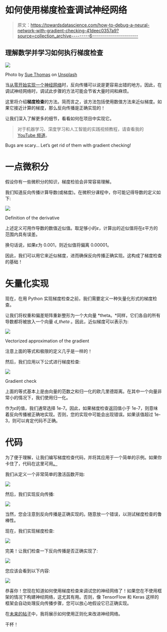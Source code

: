 # 如何使用梯度检查调试神经网络

> 原文：<https://towardsdatascience.com/how-to-debug-a-neural-network-with-gradient-checking-41deec0357a9?source=collection_archive---------6----------------------->

## 理解数学并学习如何执行梯度检查

![](img/d690957f9fe9c99808467b12f0f2d645.png)

Photo by [Sue Thomas](https://unsplash.com/@suethomas?utm_source=medium&utm_medium=referral) on [Unsplash](https://unsplash.com?utm_source=medium&utm_medium=referral)

当[从零开始实现一个神经网络](/how-to-build-a-deep-neural-network-without-a-framework-5d46067754d5)时，反向传播可以说是更容易出错的地方。因此，在调试神经网络时，调试此步骤的方法可能会节省大量时间和麻烦。

这里将介绍**梯度检查**的方法。简而言之，该方法包括使用数值方法来近似梯度。如果它接近计算的梯度，那么反向传播是正确实现的！

让我们深入了解更多的细节，看看如何在项目中实现它。

> 对于机器学习、深度学习和人工智能的实践视频教程，请查看我的 [YouTube 频道](https://www.youtube.com/channel/UC-0lpiwlftqwC7znCcF83qg?view_as=subscriber)。

Bugs are scary… Let’s get rid of them with gradient checking!

# 一点微积分

假设你有一些微积分的知识，梯度检验会非常容易理解。

我们知道反向传播计算导数(或梯度)。在微积分课程中，你可能记得导数的定义如下:

![](img/4c87230b8347bf1291b3bf24d1b9f824.png)

Definition of the derivative

上述定义可用作导数的数值近似值。取足够小的*ε*，计算出的近似值将在*ε*平方的范围内具有误差。

换句话说，如果*ε*为 0.001，则近似值将偏离 0.00001。

因此，我们可以用它来近似梯度，进而确保反向传播正确实现。这构成了梯度检查的基础！

# 矢量化实现

现在，在用 Python 实现梯度检查之前，我们需要定义一种矢量化形式的梯度检查。

让我们将权重和偏差矩阵重新整形为一个大向量 *theta。*同样，它们各自的所有导数都将被放入一个向量 *d_theta* 。因此，近似梯度可以表示为:

![](img/485fc2457ae0b5661a3bc8ed6f1656fe.png)

Vectorized approximation of the gradient

注意上面的等式和极限的定义几乎是一样的！

然后，我们应用以下公式进行梯度检查:

![](img/b958464eb859989d7ae2b101ece34595.png)

Gradient check

上面的等式基本上是由向量的范数之和归一化的欧几里德距离。在其中一个向量非常小的情况下，我们使用归一化。

作为*ε*的值，我们通常选择 1e-7。因此，如果梯度检查返回值小于 1e-7，则意味着反向传播被正确地实现。否则，您的实现中可能会出现错误。如果该值超过 1e-3，则可以肯定代码不正确。

# 代码

为了便于理解，让我们编写梯度检查代码，并将其应用于一个简单的示例。如果你卡住了，代码在这里可用[。](https://github.com/marcopeix/Deep_Learning_AI/blob/master/2.Improving%20Deep%20Neural%20Networks/1.Practical%20Aspects%20of%20Deep%20Learning/Gradient%20Checking.ipynb)

我们从定义一个非常简单的激活函数开始:

![](img/c51608d5a66fca4d3e3f9413e7a20ba3.png)

然后，我们实现反向传播:

![](img/0e2453babbad63580be59a071ce29475.png)

当然，您会注意到反向传播是正确实现的。随意放一个错误，以测试梯度检查的鲁棒性。

现在，我们实现梯度检查:

![](img/de176399eee3a6ae9f4c2f5b37d8b73f.png)

完美！让我们检查一下反向传播是否正确实现了:

![](img/dbb5740665d185437c23680b1bdbd819.png)

您应该会看到以下内容:

![](img/05c3b5e9b817e13e2ab87e76db1e29c1.png)

恭喜你！您现在知道如何使用梯度检查来调试您的神经网络了！如果您在不使用框架的情况下构建神经网络，这尤其有用。否则，像 TensorFlow 和 Keras 这样的框架会自动处理反向传播步骤，您可以放心地假设它已正确实现。

在[未来的帖子](/how-to-improve-a-neural-network-with-regularization-8a18ecda9fe3)中，我将展示如何使用正则化来改进神经网络。

干杯！